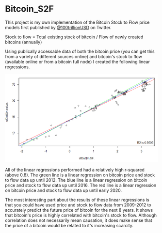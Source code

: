 # Bitcoin_S2F

This project is my own implementation of the Bitcoin Stock to Flow price models first published by [@100trillionUSD](https://twitter.com/100trillionUSD) on Twitter.

Stock to flow = Total existing stock of bitcoin / Flow of newly created bitcoins (annually)

Using publically accessable data of both the bitcoin price (you can get this from a variety of different sources online) and bitcoin's stock to flow (available online or from a bitcoin full node) I created the following linear regressions.

![Bitcoin Stock to Flow](https://github.com/NickChubb27/Bitcoin_S2F/blob/master/S2F_3LinearRegressions.png)

All of the linear regressions performed had a relatively high r-squared (above 0.8). The green line is a linear regression on bitcoin price and stock to flow data up until 2012. The blue line is a linear regression on bitcoin price and stock to flow data up until 2016. The red line is a linear regression on bitcoin price and stock to flow data up until early 2020.

The most interesting part about the results of these linear regressions is that you could have used price and stock to flow data from 2009-2012 to accurately predict the future price of bitcoin for the next 8 years. It shows that bitcoin's price is highly correlated with bitcoin's stock to flow. Although correlation does not necessarily mean causation, it does make sense that the price of a bitcoin would be related to it's increasing scarcity.
